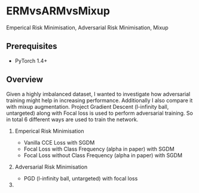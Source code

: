# ERMvsARMvsMixup
Emperical Risk Minimisation, Adversarial Risk Minimisation, Mixup
## Prerequisites

- PyTorch 1.4+

## Overview
Given a highly imbalanced dataset, I wanted to investigate how adversarial training might help in increasing performance. Additionally I also compare it with mixup augmentation. Project Gradient Descent (l-infinity ball, untargeted) along with Focal loss is used to perform adversarial training. So in total 6 different ways are used to train the network.

1. Emperical Risk Minimisation
    - Vanilla CCE Loss with SGDM
    - Focal Loss with Class Frequency (alpha in paper) with SGDM
    - Focal Loss without Class Frequency (alpha in paper) with SGDM

2. Adversarial Risk Minimisation
    - PGD (l-infinity ball, untargeted) with focal loss

3. 
